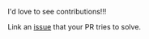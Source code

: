 I'd love to see contributions!!!

Link an [issue](https://github.com/kataras/pio/issues) that your PR tries to solve.